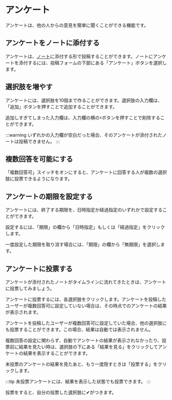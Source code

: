 # アンケート

アンケートは、他の人からの意見を簡単に聞くことができる機能です。

## アンケートをノートに添付する

アンケートは、[ノート](/docs/for-users/features/note)に添付する形で投稿することができます。ノートにアンケートを添付するには、投稿フォームの下部にある「アンケート」ボタンを選択します。

## 選択肢を増やす

アンケートには、選択肢を10個まで作ることができます。選択肢の入力欄は、「追加」ボタンを押すことで追加することができます。

追加しすぎてしまった入力欄は、入力欄の横の☓ボタンを押すことで削除することができます。

:::warning
いずれかの入力欄が空白だった場合、そのアンケートが添付されたノートは投稿できません。
:::

## 複数回答を可能にする

「複数回答可」スイッチをオンにすると、アンケートに回答する人が複数の選択肢に投票できるようになります。

## アンケートの期限を設定する

アンケートには、終了する期限を、日時指定か経過指定のいずれかで設定することができます。

設定するには、「期限」の欄から「日時指定」もしくは「経過指定」をクリックします。

一度設定した期限を取り消す場合には、「期限」の欄から「無期限」を選択します。

## アンケートに投票する

アンケートが添付されたノートがタイムラインに流れてきたときは、アンケートに投票してみましょう。

アンケートに投票するには、各選択肢をクリックします。アンケートを投稿したユーザーが複数回答可に設定していない場合は、その時点でのアンケートの結果が表示されます。

アンケートを投稿したユーザーが複数回答可に設定していた場合、他の選択肢にも投票することができます。この場合、結果は自動では表示されません。

複数回答の設定に関わらず、自動でアンケートの結果が表示されなかったり、投票前に結果を見たい時は、選択肢の下にある「結果を見る」をクリックしてアンケートの結果を表示することができます。

未投票のアンケートの結果を見たあと、もう一度隠すときは「投票する」をクリックします。

:::tip
未投票アンケートには、結果を表示した状態でも投票できます。
:::

投票をすると、自分の投票した選択肢に✔がつきます。
